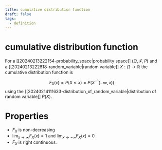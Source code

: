 ```yaml
---
title: cumulative distribution function
draft: false
tags: 
  - definition
---
```

# cumulative distribution function
For a [[20240213222154-probability_space|probability space]]  $(\Omega, \mathcal{F}, P)$ and a [[20240213222818-random_variable|random variable]] $X:\Omega \to \mathbb{R}$ the cumulative distribution function is

$$F_X(x) = P(X \leq x) = P(X^{-1}(-\infty, x)) $$ 
using the [[20240214111633-distribution_of_random_variable|distribution of random variable]] $P(X)$. 

# Properties
- $F_X$ is non-decreasing
- $\lim_{x\to \infty} F_X(x) = 1$ and $\lim_{x \to -\infty} F_X(x) = 0$
- $F_X$ is right continuous.
